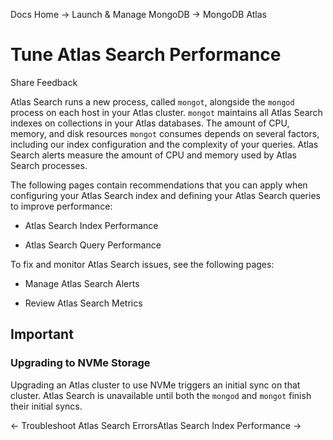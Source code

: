 Docs Home → Launch & Manage MongoDB → MongoDB Atlas

# Tune Atlas Search Performance

Share Feedback

Atlas Search runs a new process, called `mongot`, alongside the `mongod`
process on each host in your Atlas cluster. `mongot` maintains all Atlas
Search indexes on collections in your Atlas databases. The amount of CPU,
memory, and disk resources `mongot` consumes depends on several factors,
including our index configuration and the complexity of your queries. Atlas
Search alerts measure the amount of CPU and memory used by Atlas Search
processes.

The following pages contain recommendations that you can apply when
configuring your Atlas Search index and defining your Atlas Search queries to
improve performance:

  * Atlas Search Index Performance

  * Atlas Search Query Performance

To fix and monitor Atlas Search issues, see the following pages:

  * Manage Atlas Search Alerts

  * Review Atlas Search Metrics

## Important

### Upgrading to NVMe Storage

Upgrading an Atlas cluster to use NVMe triggers an initial sync on that
cluster. Atlas Search is unavailable until both the `mongod` and `mongot`
finish their initial syncs.

← Troubleshoot Atlas Search ErrorsAtlas Search Index Performance →


